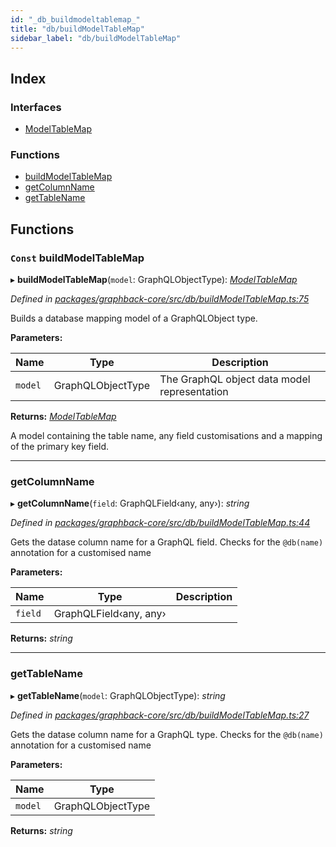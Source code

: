 ```yaml
---
id: "_db_buildmodeltablemap_"
title: "db/buildModelTableMap"
sidebar_label: "db/buildModelTableMap"
---
```


## Index

### Interfaces

* [ModelTableMap](../interfaces/_db_buildmodeltablemap_.modeltablemap.md)

### Functions

* [buildModelTableMap](_db_buildmodeltablemap_.md#const-buildmodeltablemap)
* [getColumnName](_db_buildmodeltablemap_.md#getcolumnname)
* [getTableName](_db_buildmodeltablemap_.md#gettablename)

## Functions

### `Const` buildModelTableMap

▸ **buildModelTableMap**(`model`: GraphQLObjectType): *[ModelTableMap](../interfaces/_db_buildmodeltablemap_.modeltablemap.md)*

*Defined in [packages/graphback-core/src/db/buildModelTableMap.ts:75](https://github.com/aerogear/graphback/blob/bc616b51/packages/graphback-core/src/db/buildModelTableMap.ts#L75)*

Builds a database mapping model of a GraphQLObject type.

**Parameters:**

Name | Type | Description |
------ | ------ | ------ |
`model` | GraphQLObjectType | The GraphQL object data model representation  |

**Returns:** *[ModelTableMap](../interfaces/_db_buildmodeltablemap_.modeltablemap.md)*

A model containing the table name, any field customisations and a mapping of the primary key field.

___

###  getColumnName

▸ **getColumnName**(`field`: GraphQLField‹any, any›): *string*

*Defined in [packages/graphback-core/src/db/buildModelTableMap.ts:44](https://github.com/aerogear/graphback/blob/bc616b51/packages/graphback-core/src/db/buildModelTableMap.ts#L44)*

Gets the datase column name for a GraphQL field.
Checks for the `@db(name)` annotation for a customised name

**Parameters:**

Name | Type | Description |
------ | ------ | ------ |
`field` | GraphQLField‹any, any› |   |

**Returns:** *string*

___

###  getTableName

▸ **getTableName**(`model`: GraphQLObjectType): *string*

*Defined in [packages/graphback-core/src/db/buildModelTableMap.ts:27](https://github.com/aerogear/graphback/blob/bc616b51/packages/graphback-core/src/db/buildModelTableMap.ts#L27)*

Gets the datase column name for a GraphQL type.
Checks for the `@db(name)` annotation for a customised name

**Parameters:**

Name | Type |
------ | ------ |
`model` | GraphQLObjectType |

**Returns:** *string*
